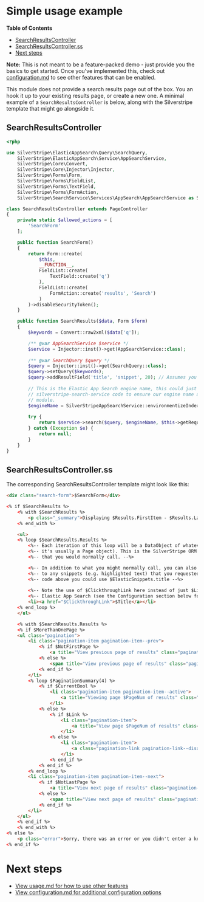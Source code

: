 # Simple usage example
<!-- START doctoc generated TOC please keep comment here to allow auto update -->
<!-- DON'T EDIT THIS SECTION, INSTEAD RE-RUN doctoc TO UPDATE -->
**Table of Contents**

  - [SearchResultsController](#searchresultscontroller)
  - [SearchResultsController.ss](#searchresultscontrollerss)
- [Next steps](#next-steps)

<!-- END doctoc generated TOC please keep comment here to allow auto update -->

**Note:** This is not meant to be a feature-packed demo - just provide you the basics to get started. Once you've implemented this, check out [configuration.md](configuration.md) to see other features that can be enabled.

This module does not provide a search results page out of the box. You an hook it up to your existing results page, or create a new one. A minimal example of a `SearchResultsController` is below, along with the Silverstripe template that might go alongside it.

## SearchResultsController
```php
<?php

use SilverStripe\ElasticAppSearch\Query\SearchQuery,
    SilverStripe\ElasticAppSearch\Service\AppSearchService,
    SilverStripe\Core\Convert,
    SilverStripe\Core\Injector\Injector,
    SilverStripe\Forms\Form,
    SilverStripe\Forms\FieldList,
    SilverStripe\Forms\TextField,
    SilverStripe\Forms\FormAction,
    SilverStripe\SearchService\Services\AppSearch\AppSearchService as SilverStripeAppSearchService;

class SearchResultsController extends PageController
{
    private static $allowed_actions = [
        'SearchForm'
    ];

    public function SearchForm()
    {
        return Form::create(
            $this,
            __FUNCTION__,
            FieldList::create(
                TextField::create('q')
            ),
            FieldList::create(
                FormAction::create('results', 'Search')
            )
        )->disableSecurityToken();
    }

    public function SearchResults($data, Form $form)
    {
        $keywords = Convert::raw2xml($data['q']);

        /** @var AppSearchService $service */
        $service = Injector::inst()->get(AppSearchService::class);
        
        /** @var SearchQuery $query */
        $query = Injector::inst()->get(SearchQuery::class);
        $query->setQuery($keywords);
        $query->addResultField('title', 'snippet', 20); // Assumes you have a 'title' field in your schema - see below
        
        // This is the Elastic App Search engine name, this could just be a simple string - but here we use the
        // silverstripe-search-service code to ensure our engine name always matches the YML configuration used in that
        // module.
        $engineName = SilverStripeAppSearchService::environmentizeIndex('content');
        
        try {
            return $service->search($query, $engineName, $this->getRequest());        
        } catch (Exception $e) {
            return null;
        }
    }
}
```

## SearchResultsController.ss

The corresponding SearchResultsController template might look like this:

```html
<div class="search-form">$SearchForm</div>

<% if $SearchResults %>
    <% with $SearchResults %>
        <p class="_summary">Displaying $Results.FirstItem - $Results.LastItem results of $Results.TotalItems for "$Query"</p>
    <% end_with %>

    <ul>
    <% loop $SearchResults.Results %>
        <%-- Each iteration of this loop will be a DataObject of whatever class has been returned by Elastic (e.g. --%>
        <%-- it's usually a Page object). This is the SilverStripe ORM data object, so you can call anything on it --%>
        <%-- that you would normally call. --%>

        <%-- In addition to what you might normally call, you can also access $ElasticSnippets.field to get access --%>
        <%-- to any snippets (e.g. highlighted text) that you requested of Elastic. For example, using the example --%>
        <%-- code above you could use $ElasticSnippets.title --%>
        
        <%-- Note the use of $ClickthroughLink here instead of just $Link. This enables analytics tracking in --%>
        <%-- Elastic App Search (see the Configuration section below for more info on this). --%>
        <li><a href="$ClickthroughLink">$Title</a></li>
    <% end_loop %>
    </ul>

    <% with $SearchResults.Results %>
    <% if $MoreThanOnePage %>
    <ul class="pagination">
        <li class="pagination-item pagination-item--prev">
            <% if $NotFirstPage %>
                <a title="View previous page of results" class="pagination-prev-link" href="$PrevLink">&laquo;</a>
            <% else %>
                <span title="View previous page of results" class="pagination-prev-link pagination-prev-link--disabled">&laquo;</span>
            <% end_if %>
        </li>
        <% loop $PaginationSummary(4) %>
            <% if $CurrentBool %>
                <li class="pagination-item pagination-item--active">
                    <a title="Viewing page $PageNum of results" class="pagination-link pagination-link--disabled">$PageNum</a>
                </li>
            <% else %>
                <% if $Link %>
                    <li class="pagination-item">
                        <a title="View page $PageNum of results" class="pagination-link" href="$Link">$PageNum</a>
                    </li>
                <% else %>
                    <li class="pagination-item">
                        <a class="pagination-link pagination-link--disabled">&hellip;</a>
                    </li>
                <% end_if %>
            <% end_if %>
        <% end_loop %>
        <li class="pagination-item pagination-item--next">
            <% if $NotLastPage %>
                <a title="View next page of results" class="pagination-next-link" href="$NextLink">&raquo;</a>
            <% else %>
                <span title="View next page of results" class="pagination-next-link pagination-next-link--disabled">&raquo;</span>
            <% end_if %>
        </li>
    </ul>
    <% end_if %>
    <% end_with %>
<% else %>
    <p class="error">Sorry, there was an error or you didn't enter a keyword.</p>
<% end_if %>
```

# Next steps
* [View usage.md for how to use other features](usage.md)
* [View configuration.md for additional configuration options](configuration.md)

